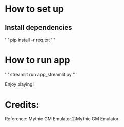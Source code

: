 

# How to set up
## Install dependencies
'''
pip install -r req.txt
'''
# How to run app
'''
streamlit run app_streamlit.py
'''

Enjoy playing!

# Credits:
Reference: Mythic GM Emulator.2:Mythic GM Emulator